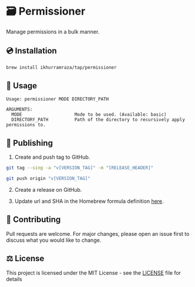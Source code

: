 # 🗃 Permissioner

Manage permissions in a bulk manner.

## 💿 Installation

```bash
brew install ikhurramraza/tap/permissioner
```

## 📖 Usage

```
Usage: permissioner MODE DIRECTORY_PATH

ARGUMENTS:
  MODE                    Mode to be used. (Available: basic)
  DIRECTORY_PATH          Path of the directory to recursively apply permissions to.
```

## 🚀 Publishing

1. Create and push tag to GitHub.

```bash
git tag --sing -a "v[VERSION_TAG]" -m "[RELEASE_HEADER]"

git push origin "v[VERSION_TAG]"
```

2. Create a release on GitHub.

3. Update url and SHA in the Homebrew formula definition [here](https://github.com/ikhurramraza/homebrew-tap/blob/main/permissioner.rb).

## 🤝 Contributing

Pull requests are welcome. For major changes, please open an issue first to discuss what you would like to change.

## ⚖️ License

This project is licensed under the MIT License - see the [LICENSE](LICENSE) file for details
